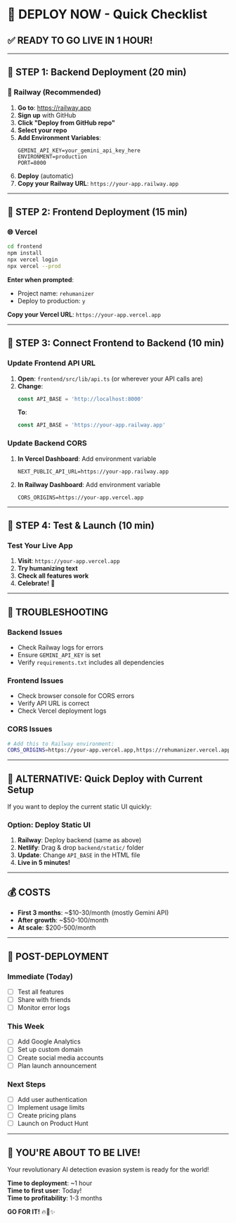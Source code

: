 # 🚀 DEPLOY NOW - Quick Checklist

## ✅ **READY TO GO LIVE IN 1 HOUR!**

---

## 🎯 **STEP 1: Backend Deployment (20 min)**

### **🚂 Railway (Recommended)**
1. **Go to**: https://railway.app
2. **Sign up** with GitHub
3. **Click "Deploy from GitHub repo"**
4. **Select your repo** 
5. **Add Environment Variables**:
   ```
   GEMINI_API_KEY=your_gemini_api_key_here
   ENVIRONMENT=production
   PORT=8000
   ```
6. **Deploy** (automatic)
7. **Copy your Railway URL**: `https://your-app.railway.app`

---

## 🎯 **STEP 2: Frontend Deployment (15 min)**

### **🌐 Vercel**
```bash
cd frontend
npm install
npx vercel login
npx vercel --prod
```

**Enter when prompted**:
- Project name: `rehumanizer`
- Deploy to production: `y`

**Copy your Vercel URL**: `https://your-app.vercel.app`

---

## 🎯 **STEP 3: Connect Frontend to Backend (10 min)**

### **Update Frontend API URL**
1. **Open**: `frontend/src/lib/api.ts` (or wherever your API calls are)
2. **Change**:
   ```javascript
   const API_BASE = 'http://localhost:8000'
   ```
   **To**:
   ```javascript
   const API_BASE = 'https://your-app.railway.app'
   ```

### **Update Backend CORS**
1. **In Vercel Dashboard**: Add environment variable
   ```
   NEXT_PUBLIC_API_URL=https://your-app.railway.app
   ```

2. **In Railway Dashboard**: Add environment variable
   ```
   CORS_ORIGINS=https://your-app.vercel.app
   ```

---

## 🎯 **STEP 4: Test & Launch (10 min)**

### **Test Your Live App**
1. **Visit**: `https://your-app.vercel.app`
2. **Try humanizing text**
3. **Check all features work**
4. **Celebrate!** 🎉

---

## 🚨 **TROUBLESHOOTING**

### **Backend Issues**
- Check Railway logs for errors
- Ensure `GEMINI_API_KEY` is set
- Verify `requirements.txt` includes all dependencies

### **Frontend Issues**
- Check browser console for CORS errors
- Verify API URL is correct
- Check Vercel deployment logs

### **CORS Issues**
```bash
# Add this to Railway environment:
CORS_ORIGINS=https://your-app.vercel.app,https://rehumanizer.vercel.app
```

---

## 🎯 **ALTERNATIVE: Quick Deploy with Current Setup**

If you want to deploy the current static UI quickly:

### **Option: Deploy Static UI**
1. **Railway**: Deploy backend (same as above)
2. **Netlify**: Drag & drop `backend/static/` folder
3. **Update**: Change `API_BASE` in the HTML file
4. **Live in 5 minutes!**

---

## 💰 **COSTS**
- **First 3 months**: ~$10-30/month (mostly Gemini API)
- **After growth**: ~$50-100/month
- **At scale**: $200-500/month

---

## 🎉 **POST-DEPLOYMENT**

### **Immediate (Today)**
- [ ] Test all features
- [ ] Share with friends
- [ ] Monitor error logs

### **This Week**
- [ ] Add Google Analytics
- [ ] Set up custom domain
- [ ] Create social media accounts
- [ ] Plan launch announcement

### **Next Steps**
- [ ] Add user authentication
- [ ] Implement usage limits  
- [ ] Create pricing plans
- [ ] Launch on Product Hunt

---

## 🚀 **YOU'RE ABOUT TO BE LIVE!**

Your revolutionary AI detection evasion system is ready for the world!

**Time to deployment**: ~1 hour  
**Time to first user**: Today!  
**Time to profitability**: 1-3 months  

**GO FOR IT!** 🔥🚀✨ 